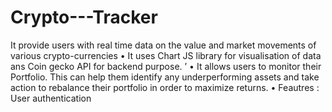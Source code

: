 # Crypto---Tracker
It provide users with real time data on the value and market movements of various crypto-currencies
• It uses Chart JS library for visualisation of data ans Coin gecko API for backend purpose. ’
• It allows users to monitor their Portfolio. This can help them identify any underperforming assets and take action to
rebalance their portfolio in order to maximize returns.
• Feautres : User authentication
